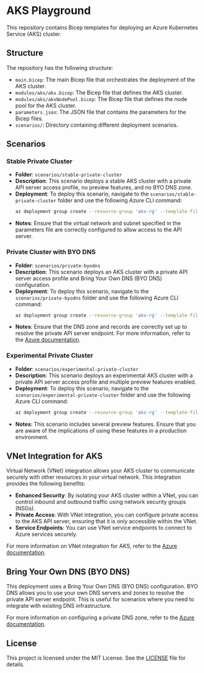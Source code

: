 # AKS Playground

This repository contains Bicep templates for deploying an Azure Kubernetes Service (AKS) cluster.

## Structure

The repository has the following structure:

- `main.bicep`: The main Bicep file that orchestrates the deployment of the AKS cluster.
- `modules/aks/aks.bicep`: The Bicep file that defines the AKS cluster.
- `modules/aks/aksNodePool.bicep`: The Bicep file that defines the node pool for the AKS cluster.
- `parameters.json`: The JSON file that contains the parameters for the Bicep files.
- `scenarios/`: Directory containing different deployment scenarios.

## Scenarios

### Stable Private Cluster

- **Folder**: `scenarios/stable-private-cluster`
- **Description**: This scenario deploys a stable AKS cluster with a private API server access profile, no preview features, and no BYO DNS zone.
- **Deployment**: To deploy this scenario, navigate to the `scenarios/stable-private-cluster` folder and use the following Azure CLI command:
  ```sh
  az deployment group create --resource-group 'aks-rg' --template-file main.bicep --parameters parameters.json
  ```
- **Notes**: Ensure that the virtual network and subnet specified in the parameters file are correctly configured to allow access to the API server.

### Private Cluster with BYO DNS

- **Folder**: `scenarios/private-byodns`
- **Description**: This scenario deploys an AKS cluster with a private API server access profile and Bring Your Own DNS (BYO DNS) configuration.
- **Deployment**: To deploy this scenario, navigate to the `scenarios/private-byodns` folder and use the following Azure CLI command:
  ```sh
  az deployment group create --resource-group 'aks-rg' --template-file main.bicep --parameters parameters.json
  ```
- **Notes**: Ensure that the DNS zone and records are correctly set up to resolve the private API server endpoint. For more information, refer to the [Azure documentation](https://learn.microsoft.com/en-us/azure/aks/private-clusters?tabs=default-basic-networking%2Cazure-portal#configure-a-private-dns-zone).

### Experimental Private Cluster

- **Folder**: `scenarios/experimental-private-cluster`
- **Description**: This scenario deploys an experimental AKS cluster with a private API server access profile and multiple preview features enabled.
- **Deployment**: To deploy this scenario, navigate to the `scenarios/experimental-private-cluster` folder and use the following Azure CLI command:
  ```sh
  az deployment group create --resource-group 'aks-rg' --template-file main.bicep --parameters parameters.json
  ```
- **Notes**: This scenario includes several preview features. Ensure that you are aware of the implications of using these features in a production environment.

## VNet Integration for AKS

Virtual Network (VNet) integration allows your AKS cluster to communicate securely with other resources in your virtual network. This integration provides the following benefits:

- **Enhanced Security**: By isolating your AKS cluster within a VNet, you can control inbound and outbound traffic using network security groups (NSGs).
- **Private Access**: With VNet integration, you can configure private access to the AKS API server, ensuring that it is only accessible within the VNet.
- **Service Endpoints**: You can use VNet service endpoints to connect to Azure services securely.

For more information on VNet integration for AKS, refer to the [Azure documentation](https://learn.microsoft.com/en-us/azure/aks/configure-azure-cni).

## Bring Your Own DNS (BYO DNS)

This deployment uses a Bring Your Own DNS (BYO DNS) configuration. BYO DNS allows you to use your own DNS servers and zones to resolve the private API server endpoint. This is useful for scenarios where you need to integrate with existing DNS infrastructure.

For more information on configuring a private DNS zone, refer to the [Azure documentation](https://learn.microsoft.com/en-us/azure/aks/private-clusters?tabs=default-basic-networking%2Cazure-portal#configure-a-private-dns-zone).

## License

This project is licensed under the MIT License. See the [LICENSE](LICENSE) file for details.